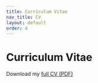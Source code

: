 ```yaml
---
title: Curriculum Vitae
nav_title: CV
layout: default
order: 4
---
```


# Curriculum Vitae

Download my [full CV (PDF)](./vitae-gedare.pdf)

